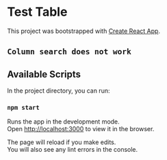 # Test Table

This project was bootstrapped with [Create React App](https://github.com/facebook/create-react-app).

## `Column search does not work`

## Available Scripts

In the project directory, you can run:

### `npm start`

Runs the app in the development mode.\
Open [http://localhost:3000](http://localhost:3000) to view it in the browser.

The page will reload if you make edits.\
You will also see any lint errors in the console.
